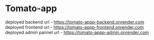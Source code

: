 # Tomato-app

deployed backend url - https://tomato-appp-backend.onrender.com
deployed frontend url - https://tomato-appp-frontend.onrender.com
deployed admin pannel url - https://tomato-appp-admin.onrender.com
